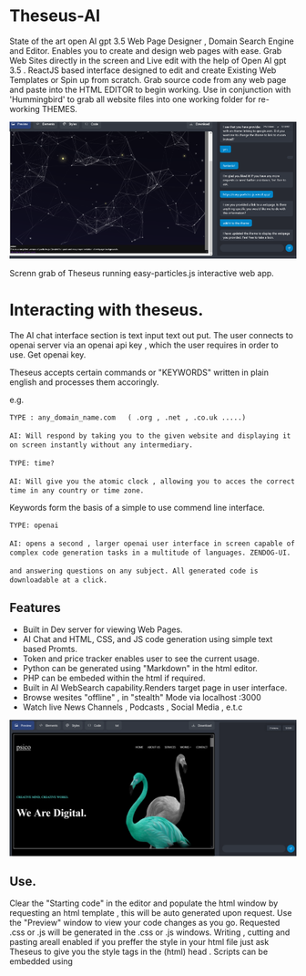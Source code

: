# Theseus-AI 

State of the art open AI gpt 3.5 Web Page Designer , Domain Search Engine and Editor. Enables you to create and design web pages with ease.
Grab Web Sites directly in the screen and Live edit with the help of Open AI gpt 3.5 .
ReactJS  based interface designed to edit and create Existing Web Templates or Spin up from scratch.
Grab source code  from any web page and paste into the HTML EDITOR to begin working.
Use in conjunction with 'Hummingbird' to grab all website files into one working folder for re-working THEMES.

<img src="./public/particles.png" alt="">

Screnn grab of Theseus running  easy-particles.js interactive web app.

# Interacting with theseus.

The AI chat interface section is text input text out put.
The user connects to openai server via an openai api key , which the user requires in order to use.
Get openai key.

Theseus accepts certain commands or "KEYWORDS" written in plain english and processes them accoringly.

e.g.
```
TYPE : any_domain_name.com   ( .org , .net , .co.uk .....)

AI: Will respond by taking you to the given website and displaying it on screen instantly without any intermediary.

TYPE: time?

AI: Will give you the atomic clock , allowing you to acces the correct time in any country or time zone.
```

Keywords form the basis of a simple to use commend line interface.
```
TYPE: openai

AI: opens a second , larger openai user interface in screen capable of complex code generation tasks in a multitude of languages. ZENDOG-UI.

and answering questions on any subject. All generated code is downloadable at a click.
```
## Features
- Built in Dev server for viewing Web Pages. 
- AI Chat and HTML, CSS, and JS code generation using simple text based Promts.
- Token and price tracker enables user to see the current usage.
-  Python can be generated using "Markdown" in the html editor.
-  PHP can be embeded within the html if required.
-  Built in AI WebSearch capability.Renders target page in user interface.
-  Browse wesites "offline" , in "stealth" Mode via localhost :3000
-  Watch live News Channels , Podcasts , Social Media , e.t.c

  <img src="./public/theseus-psico.png" alt="">


## Use.
Clear the "Starting code" in the editor and populate the html window by requesting an html template , this will be auto generated upon request.
Use the "Preview" window to view your code changes as you go.
Requested .css or .js will be generated in the .css or .js windows. Writing , cutting and pasting areall enabled if you preffer the style in your
html file just ask Theseus to give you the style tags in the (html) head . 
Scripts can be embedded using <script> tags , again just request the tags via the chat text box.
Theseus is capable of generating javascript for a multitude of purposes.
Ask for img tags and useful urls. Links , iframes e.t.c to populate the web page as desired.
Good quality Web pages can be spun up in no time.
When you are happy - Click the download button.
Job Done !

<img src="./public/atomic-clock.png" alt="">


#Example Search:

Search direct , Instant Search. via domain name.

Just Type a DOMAIN NANE to go to the web page.

e.g 

    TYPE: rt.com
    RESULT: Interactive Live news channal is rendered.Stream Live News.
    TYPE: gutenburg.org
    RESULT: Selection of 70,000 e-books for DOWNLOAD.

    Use any existing domain name for instant search...

## Get Started.
To use Theseus-AI just:

1. Clone the repo.
2. Run `npm install` to install the dependencies.
3. Run `npm start` to start the dev server.
4. Access `http://localhost:3000` in your web browser.

Once you've set up the tool, you can begin constructing your webpage by interacting with the AI via the chat feature located in the sidebar.
Next, you have the option to personalize the HTML, CSS, and JavaScript code utilizing the built-in code editor.

<img src="./public/rt.png" alt="">


#Credits
Respect due : Carlos Sansón , mojo , zendog , mulciber . 

